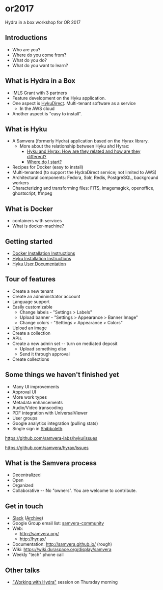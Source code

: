 # or2017
Hydra in a box workshop for OR 2017


## Introductions
* Who are you?
* Where do you come from?
* What do you do?
* What do you want to learn?

## What is Hydra in a Box
* IMLS Grant with 3 partners
* Feature development on the Hyku application.
* One aspect is [HykuDirect](https://hykudirect.com/). Multi-tenant software as a service
  * In the AWS cloud
* Another aspect is "easy to install".

## What is Hyku
* A Samvera (formerly Hydra) application based on the Hyrax library.
  * More about the relationship between Hyku ahd Hyrax:
    * [Hyku and Hyrax: How are they related and how are they different?](https://wiki.duraspace.org/pages/viewpage.action?pageId=85530575)
    * [Where do I start?](http://samvera.github.io/hyku-vs-hyrax.html)
* Recipes for Docker (easy to install)
* Multi-tenanted (to support the HydraDirect service; not limited to AWS)
* Architectural components: Fedora, Solr, Redis, PostgreSQL, background workers
* Characterizing and transforming files: FITS, imagemagick, openoffice, ghostscript, ffmpeg

## What is Docker
* containers with services
* What is docker-machine?

## Getting started
* [Docker Installation Instructions](Install.md)
* [Hyku Installation Instructions](InstallHyku.md)
* [Hyku User Documentation](https://wiki.duraspace.org/display/hyku/User+Documentation)

## Tour of features
* Create a new tenant
* Create an admininstrator account
* Language support
* Easily customizable
  * Change labels - "Settings > Labels"
  * Upload banner - "Settings > Appearance > Banner Image"
  * Change colors - "Settings > Appearance > Colors"
* Upload an image
* Create a collection
* APIs
* Create a new admin set -- turn on mediated deposit
  * Upload something else
  * Send it through approval
* Create collections


## Some things we haven't finished yet
* Many UI improvements
* Approval UI
* More work types
* Metadata enhancements
* Audio/Video transcoding
* PDF integration with UniversalViewer
* User groups
* Google analytics integration (pulling stats)
* Single sign in [Shibboleth](https://shibboleth.net/) 

https://github.com/samvera-labs/hyku/issues

https://github.com/samvera/hyrax/issues

## What is the Samvera process
* Decentralized
* Open
* Organized
* Collaborative -- No "owners". You are welcome to contribute.


## Get in touch
* [Slack](http://slack.projecthydra.org/) \([Archive](http://project-hydra.slackarchive.io/)\)
* Google Group email list: [samvera-community](https://groups.google.com/forum/#!forum/samvera-community)
* Web:
  * http://samvera.org/
  * http://hyr.ax/
* Documentation: http://samvera.github.io/ (rough)
* Wiki: https://wiki.duraspace.org/display/samvera
* Weekly "tech" phone call

## Other talks
* ["Working with Hydra"](https://www.conftool.net/or2017/index.php?page=browseSessions&form_session=247) session on Thursday morning

